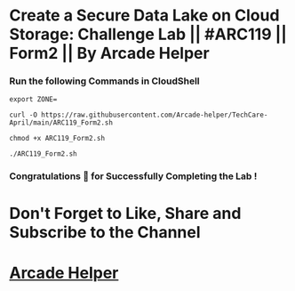 # Create a Secure Data Lake on Cloud Storage: Challenge Lab || #ARC119 || Form2 || By Arcade Helper

### Run the following Commands in CloudShell
```
export ZONE=
``` 
```
curl -O https://raw.githubusercontent.com/Arcade-helper/TechCare-April/main/ARC119_Form2.sh

chmod +x ARC119_Form2.sh

./ARC119_Form2.sh
```

### Congratulations 🎉 for Successfully Completing the Lab !


# Don't Forget to Like, Share and Subscribe to the Channel

# [Arcade Helper](https://www.youtube.com/@ArcadeHelper1418)
